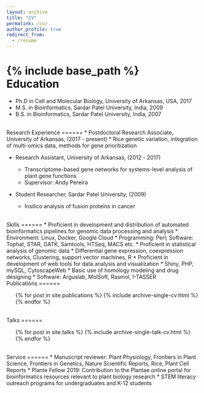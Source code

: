 ```yaml
---
layout: archive
title: "CV"
permalink: /cv/
author_profile: true
redirect_from:
  - /resume
---
```


{% include base_path %}
<br>
Education
======
* Ph.D in Cell and Molecular Biology, University of Arkansas, USA, 2017 
* M.S. in Bioinformatics, Sardar Patel University, India, 2009
* B.S. in Bioinformatics, Sardar Patel University, India, 2007

<br>
Research Experience 
======
* Postdoctoral Research Associate, University of Arkansas, (2017 - present)
  * Rice genetic variation, integration of multi-omics data, methods for gene prioritization

* Research Assistant, University of Arkansas, (2012 - 2017)
  * Transcriptome-based gene networks for systems-level analysis of plant gene functions
  * Supervisor: Andy Pereira
  
* Student Researcher, Sardar Patel University, (2009) 
  * Insilico analysis of fusion proteins in cancer

<br>
Skills
======
*	Proficient in development and distribution of automated bioinformatics pipelines for genomic data processing and analysis 
	* Environment: Linux, Docker, Google Cloud 
	* Programming: Perl; Software: Tophat, STAR, GATK, Samtools, HTSeq, MACS etc. 
*	Proficient in statistical analysis of genomic data 
	* Differential gene expression, coexpression networks, Clustering, support vector machines, R
*	Proficient in development of web tools for data analysis and visualization 
	* Shiny, PHP, mySQL, CytoscapeWeb   
*	Basic use of homology modeling and drug designing 
	* Software: Arguslab, MolSoft, Rasmol, I-TASSER


<br>
Publications
======
  <ul>{% for post in site.publications %}
    {% include archive-single-cv.html %}
  {% endfor %}</ul>
  

<br>
Talks
======
  <ul>{% for post in site.talks %}
    {% include archive-single-talk-cv.html %}
  {% endfor %}</ul>
  
  
<br>
Service
======
* Manuscript reviewer: Plant Physiology, Frontiers in Plant Science, Frontiers in Genetics, Nature Scientific Reports, Rice, Plant Cell Reports
* Plante Fellow 2019: Contribution to the Plantae online portal for bioinformatics resources relevant to plant biology research  
* STEM literacy outreach programs for undergraduates and K-12 students 
